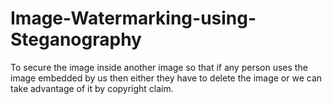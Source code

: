 # Image-Watermarking-using-Steganography
To secure the image inside another image so that if any person uses the image embedded by us then either they have to delete the image or we can take advantage of it by copyright claim.
